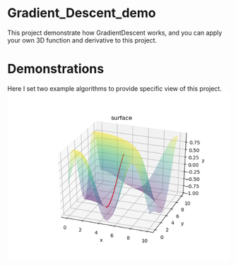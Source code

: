 # Gradient_Descent_demo
This project demonstrate how GradientDescent works, and you can apply your own 3D function and derivative to this project.

# Demonstrations
Here I set two example algorithms to provide specific view of this project.
![image](https://github.com/jimmg35/Gradient_Descent_demo/blob/master/images/demo1.png)
